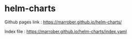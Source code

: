 # helm-charts

Github pages link : https://marrober.github.io/helm-charts/

Index file : https://marrober.github.io/helm-charts/index.yaml

